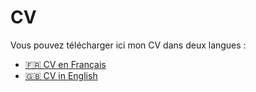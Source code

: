 # CV

Vous pouvez télécharger ici mon CV dans deux langues :

* [🇫🇷 CV en Français](/cv/cv_ineumann_fr.pdf)
* [🇬🇧 CV in English](/cv/cv_ineumann_en.pdf)

